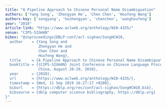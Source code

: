 ```yaml
---
title: "A Pipeline Approach to Chinese Personal Name Disambiguation"
authors: ['Yang Song', 'Zhengyan He', 'Chen Chen', 'Houfeng Wang']
authors-key: ['songyang', 'hezhengyan', 'chenchen', 'wanghoufeng']
year: "2010"
article-link: "https://www.aclweb.org/anthology/W10-4155/"
venue: "CIPS-SIGHAN"
bibex: "@inproceedings{DBLP:conf/acl-sighan/SongHCW10,
  author    = {Yang Song and
               Zhengyan He and
               Chen Chen and
               Houfeng Wang},
  title     = {A Pipeline Approach to Chinese Personal Name Disambiguation},
  booktitle = {{CIPS-SIGHAN} Joint Conference on Chinese Language Processing, Beijing,
               China, August 28-29, 2010},
  year      = {2010},
  url       = {https://www.aclweb.org/anthology/W10-4155/},
  timestamp = {Wed, 11 Sep 2019 16:27:17 +0200},
  biburl    = {https://dblp.org/rec/conf/acl-sighan/SongHCW10.bib},
  bibsource = {dblp computer science bibliography, https://dblp.org}
}"
---
```

